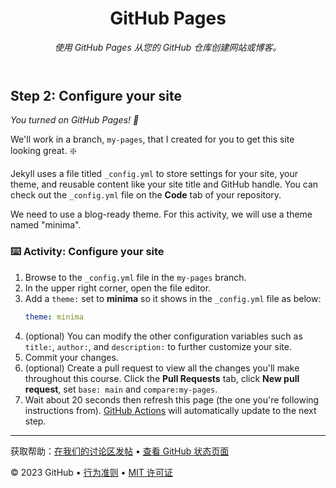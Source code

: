 <header>

<!--
  <<< 作者注释：课程标题 >>>
  包括一张 1280×640 的图片、句子格式的课程标题和一段重点说明的简短描述。
  在您的仓库设置中：启用模板仓库，添加您的 1280×640 社交图片，自动删除 head 分支。
  添加您的开源许可证，GitHub 使用 MIT 许可证。
-->

# GitHub Pages

_使用 GitHub Pages 从您的 GitHub 仓库创建网站或博客。_

</header>

<!--
  <<< Author notes: Step 2 >>>
  Start this step by acknowledging the previous step.
  Define terms and link to docs.github.com.
  Historic note: previous version checked for empty pull request, changed to the correct theme `minima`.
-->

## Step 2: Configure your site

_You turned on GitHub Pages! :tada:_

We'll work in a branch, `my-pages`, that I created for you to get this site looking great. :sparkle:

Jekyll uses a file titled `_config.yml` to store settings for your site, your theme, and reusable content like your site title and GitHub handle. You can check out the `_config.yml` file on the **Code** tab of your repository.

We need to use a blog-ready theme. For this activity, we will use a theme named "minima".

### :keyboard: Activity: Configure your site

1. Browse to the `_config.yml` file in the `my-pages` branch.
1. In the upper right corner, open the file editor.
1. Add a `theme:` set to **minima** so it shows in the `_config.yml` file as below:
   ```yml
   theme: minima
   ```
1. (optional) You can modify the other configuration variables such as `title:`, `author:`, and `description:` to further customize your site.
1. Commit your changes.
1. (optional) Create a pull request to view all the changes you'll make throughout this course. Click the **Pull Requests** tab, click **New pull request**, set `base: main` and `compare:my-pages`.
1. Wait about 20 seconds then refresh this page (the one you're following instructions from). [GitHub Actions](https://docs.github.com/en/actions) will automatically update to the next step.

<footer>

<!--
  <<< 作者注释：页脚 >>>
  添加获取支持的链接、GitHub 状态页面、行为准则、许可证链接。
-->

---

获取帮助：[在我们的讨论区发帖](https://github.com/orgs/skills/discussions/categories/github-pages) &bull; [查看 GitHub 状态页面](https://www.githubstatus.com/)

&copy; 2023 GitHub &bull; [行为准则](https://www.contributor-covenant.org/version/2/1/code_of_conduct/code_of_conduct.md) &bull; [MIT 许可证](https://gh.io/mit)

</footer>
